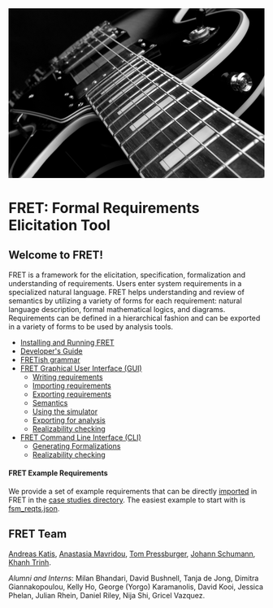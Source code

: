 <!-- userManual.md -->

<img src="./icons/electric-guitar.png" height=25% width=100%>

# FRET: Formal Requirements Elicitation Tool

## Welcome to FRET!

FRET is a framework for the elicitation, specification, formalization and understanding of requirements. Users enter system requirements in a specialized natural language. FRET helps understanding and review of semantics by utilizing a variety of forms for each requirement: natural language description, formal mathematical logics, and diagrams. Requirements can be defined in a hierarchical fashion and can be exported in a variety of forms to be used by analysis tools.


* [Installing and Running FRET](./installingFRET/installationInstructions.md)
* [Developer's Guide](./developersGuide/installingAndRunningFRET.md)
* [FRETish grammar](./fretishGrammar/index.pdf)
* [FRET Graphical User Interface (GUI)](./user-interface/tutorial.md)
    * [Writing requirements](./user-interface/writingReqs.md)
    * [Importing requirements](./user-interface/exportImport/import.md)
    * [Exporting requirements](./user-interface/exportImport/export.md)
    * [Semantics](./semantics/semanticsOverview.md)
    * [Using the simulator](./UsingTheSimulator/ltlsim.md)
    * [Exporting for analysis](./ExportingForAnalysis/analysis.md)
    * [Realizability checking](./exports/realizabilityManual.md)
* [FRET Command Line Interface (CLI)](./cli/cli.md)
    * [Generating Formalizations](./cli/cli.md#Generating-formalizations)
    * [Realizability checking](./cli/cli.md#Realizability-checking)

#### FRET Example Requirements

We provide a set of example requirements that can be directly
[imported](./user-interface/exportImport/import.md) in FRET in the
[case studies directory](../../../caseStudies). The easiest example to start with is
[fsm\_reqts.json](../../../caseStudies/FiniteStateMachine/fsm_reqts.json).

## FRET Team

[Andreas Katis](https://andreaskatis.github.io/),
[Anastasia Mavridou](http://amavridou.com/),
[Tom Pressburger](https://ti.arc.nasa.gov/profile/ttp/),
[Johann Schumann](https://ti.arc.nasa.gov/profile/schumann/),
[Khanh Trinh](https://www.researchgate.net/profile/Khanh-Trinh-3).

*Alumni and Interns*: Milan Bhandari, David Bushnell, Tanja de Jong, Dimitra Giannakopoulou, Kelly Ho, George (Yorgo) Karamanolis, David Kooi, Jessica Phelan, Julian Rhein, Daniel Riley, Nija Shi, Gricel Vazquez.
